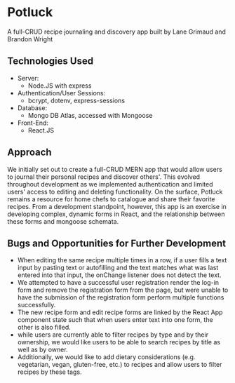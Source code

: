 # Potluck
A full-CRUD recipe journaling and discovery app built by Lane Grimaud and Brandon Wright

## Technologies Used
* Server:
  * Node.JS with express
* Authentication/User Sessions:
  * bcrypt, dotenv, express-sessions
* Database:
  * Mongo DB Atlas, accessed with Mongoose
* Front-End:
  * React.JS

## Approach
We initially set out to create a full-CRUD MERN app that would allow users to journal their personal recipes and discover others'. This evolved throughout development as we implemented authentication and limited users' access to editing and deleting functionality. On the surface, Potluck remains a resource for home chefs to catalogue and share their favorite recipes. From a development standpoint, however, this app is an exercise in developing complex, dynamic forms in React, and the relationship between these forms and mongoose schemata.

## Bugs and Opportunities for Further Development
* When editing the same recipe multiple times in a row, if a user fills a text input by pasting text or autofilling and the text matches what was last entered into that input, the onChange listener does not detect the text.
* We attempted to have a successful user registration render the log-in form and remove the registration form from the page, but were unable to have the submission of the registration form perform multiple functions successfully.
* The new recipe form and edit recipe forms are linked by the React App component state such that when users enter text into one form, the other is also filled.
* while users are currently able to filter recipes by type and by their ownership, we would like users to be able to search recipes by title as well as by owner. 
* Additionally, we would like to add dietary considerations (e.g. vegetarian, vegan, gluten-free, etc.) to recipes and allow users to filter recipes by these tags.